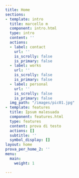 ```yaml
---
title: Home
sections:
- template: intro
  title: marcello m
  component: intro.html
  type: intro
  content: ''
  actions:
  - label: contact
    url: ''
    is_scrolly: false
    is_primary: false
  - label: works
    url: ''
    is_scrolly: false
    is_primary: false
  - label: personal
    url: ''
    is_scrolly: false
    is_primary: false
  img_path: "/images/pic01.jpg"
- template: features
  title: Ipsum malesuada
  component: features.html
  type: features
  content: prova di testo
  actions: []
  subtitle: ''
  symbol_display: []
layout: home
prova_per_home_2: ''
menu:
  main:
    weight: 1

---
```

